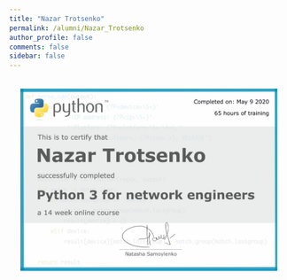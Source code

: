 ```yaml
---
title: "Nazar Trotsenko"
permalink: /alumni/Nazar_Trotsenko
author_profile: false
comments: false
sidebar: false
---
```


<div style="padding: 20px;">
  <img src="https://raw.githubusercontent.com/pyneng/pyneng.github.io/master/alumni/Nazar_Trotsenko.png" alt="Python for network engineers">
</div>

